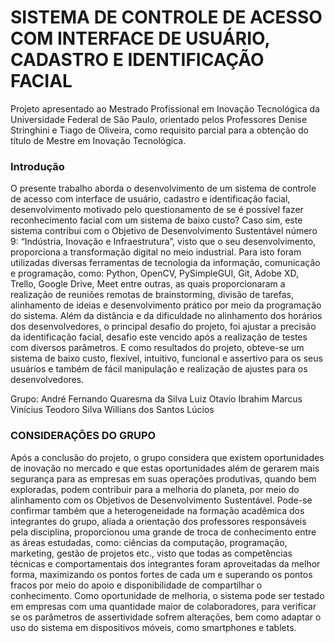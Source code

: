 # SISTEMA DE CONTROLE DE ACESSO COM INTERFACE DE USUÁRIO, CADASTRO E IDENTIFICAÇÃO FACIAL  

Projeto apresentado ao Mestrado Profissional em Inovação Tecnológica da Universidade Federal de São Paulo, orientado pelos Professores Denise Stringhini e Tiago de Oliveira, como requisito parcial para a obtenção do título de Mestre em Inovação Tecnológica.

### Introdução
O presente trabalho aborda o desenvolvimento de um sistema de controle de acesso com interface de usuário, cadastro e identificação facial, desenvolvimento motivado pelo questionamento de se é possível fazer reconhecimento facial com um sistema de baixo custo? Caso sim, este sistema contribui com o Objetivo de Desenvolvimento Sustentável número 9: “Indústria, Inovação e Infraestrutura”, visto que o seu desenvolvimento, proporciona a transformação digital no meio industrial. Para isto foram utilizadas diversas ferramentas de tecnologia da informação, comunicação e programação, como: Python, OpenCV, PySimpleGUI, Git, Adobe XD, Trello, Google Drive, Meet entre outras, as quais proporcionaram a realização de reuniões remotas de brainstorming, divisão de tarefas, alinhamento de ideias e desenvolvimento prático por meio da programação do sistema. Além da distância e da dificuldade no alinhamento dos horários dos desenvolvedores, o principal desafio do projeto, foi ajustar a precisão da identificação facial, desafio este vencido após a realização de testes com diversos parâmetros. E como resultados do projeto, obteve-se um sistema de baixo custo, flexível, intuitivo, funcional e assertivo para os seus usuários e também de fácil manipulação e realização de ajustes para os desenvolvedores. 


Grupo:
André Fernando Quaresma da Silva
Luiz Otavio Ibrahim
Marcus Vinícius Teodoro Silva
Willians dos Santos Lúcios


### CONSIDERAÇÕES DO GRUPO
Após a conclusão do projeto, o grupo considera que existem oportunidades de inovação no mercado e que estas oportunidades além de gerarem mais segurança para as empresas em suas operações produtivas, quando bem exploradas, podem contribuir para a melhoria do planeta, por meio do alinhamento com os Objetivos de Desenvolvimento Sustentável.
Pode-se confirmar também que a heterogeneidade na formação acadêmica dos integrantes do grupo, aliada a orientação dos professores responsáveis pela disciplina, proporcionou uma grande de troca de conhecimento entre as áreas estudadas, como: ciências da computação, programação, marketing, gestão de projetos etc., visto que todas as competências técnicas e comportamentais dos integrantes foram aproveitadas da melhor forma, maximizando os pontos fortes de cada um e superando os pontos fracos por meio do apoio e disponibilidade de compartilhar o conhecimento.
Como oportunidade de melhoria, o sistema pode ser testado em empresas com uma quantidade maior de colaboradores, para verificar se os parâmetros de assertividade sofrem alterações, bem como adaptar o uso do sistema em dispositivos móveis, como smartphones e tablets.
